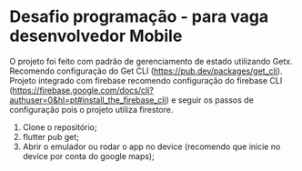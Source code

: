 # Desafio programação - para vaga desenvolvedor Mobile

O projeto foi feito com padrão de gerenciamento de estado utilizando Getx.
Recomendo configuração do Get CLI (https://pub.dev/packages/get_cli).
Projeto integrado com firebase recomendo configuração do firebase CLI (https://firebase.google.com/docs/cli?authuser=0&hl=pt#install_the_firebase_cli) e seguir os passos de configuração pois o projeto utiliza firestore.

1. Clone o repositório;
2. flutter pub get;
3. Abrir o emulador ou rodar o app no device (recomendo que inicie no device por conta do google maps);